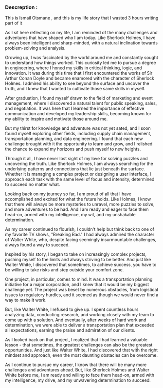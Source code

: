 ### Descreption : 
This is Ismail Otsmane , and this is my life story that I wasted 3 hours writing part of it


As I sit here reflecting on my life, I am reminded of the many challenges and adventures that have shaped who I am today. Like Sherlock Holmes, I have always been intelligent and sharp-minded, with a natural inclination towards problem-solving and analysis.

Growing up, I was fascinated by the world around me and constantly sought to understand how things worked. This curiosity led me to pursue a degree in engineering, where I honed my skills in critical thinking, logic, and innovation. It was during this time that I first encountered the works of Sir Arthur Conan Doyle and became enamored with the character of Sherlock Holmes. I admired his ability to see beyond the surface and uncover the truth, and I knew that I wanted to cultivate those same skills in myself.

After graduation, I found myself drawn to the field of marketing and event management, where I discovered a natural talent for public speaking, sales, and negotiation. It was here that I learned the importance of effective communication and developed my leadership skills, becoming known for my ability to inspire and motivate those around me.

But my thirst for knowledge and adventure was not yet sated, and I soon found myself exploring other fields, including supply chain management, transportation planning, and data engineering. I found that each new challenge brought with it the opportunity to learn and grow, and I relished the chance to expand my horizons and push myself to new heights.

Through it all, I have never lost sight of my love for solving puzzles and uncovering the truth. Like Sherlock Holmes, I am always searching for the underlying patterns and connections that lie just beneath the surface. Whether it is managing a complex project or designing a user interface, I approach each task with the same level of focus and intensity, determined to succeed no matter what.

Looking back on my journey so far, I am proud of all that I have accomplished and excited for what the future holds. Like Holmes, I know that there will always be more mysteries to unravel, more puzzles to solve, and more adventures to be had. And I am ready and eager to face them head-on, armed with my intelligence, my wit, and my unshakable determination. 

As my career continued to flourish, I couldn't help but think back to one of my favorite TV shows, "Breaking Bad." I had always admired the character of Walter White, who, despite facing seemingly insurmountable challenges, always found a way to succeed.

Inspired by his story, I began to take on increasingly complex projects, pushing myself to the limits and always striving to be better. And just like Walter White, I discovered that sometimes, to achieve success, you have to be willing to take risks and step outside your comfort zone.

One project, in particular, comes to mind. It was a transportation planning initiative for a major corporation, and I knew that it would be my biggest challenge yet. The project was beset by numerous obstacles, from logistical issues to regulatory hurdles, and it seemed as though we would never find a way to make it work.

But, like Walter White, I refused to give up. I spent countless hours analyzing data, conducting research, and working closely with my team to come up with a solution. And eventually, after weeks of hard work and determination, we were able to deliver a transportation plan that exceeded all expectations, earning the praise and admiration of our clients.

As I looked back on that project, I realized that I had learned a valuable lesson - that sometimes, the greatest challenges can also be the greatest opportunities. And just like Walter White, I had discovered that with the right mindset and approach, even the most daunting obstacles can be overcome.

As I continue to pursue my career, I know that there will be many more challenges and adventures ahead. But, like Sherlock Holmes and Walter White before me, I am ready and willing to face them head-on, armed with my intelligence, my drive, and my unwavering determination to succeed. 